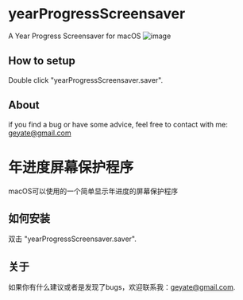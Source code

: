 # yearProgressScreensaver
A Year Progress Screensaver for macOS
![image](https://github.com/yate-ge/yearProgressScreensaver/blob/master/%20%20.png)

## How to setup
Double click "yearProgressScreensaver.saver".

## About
if you find a bug or have some advice, feel free to contact with me: geyate@gmail.com




# 年进度屏幕保护程序
macOS可以使用的一个简单显示年进度的屏幕保护程序

## 如何安装
双击 "yearProgressScreensaver.saver".

## 关于
如果你有什么建议或者是发现了bugs，欢迎联系我：geyate@gmail.com.
